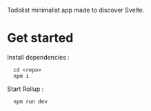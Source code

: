 Todolist minimalist app made to discover Svelte.

# Get started

Install dependencies :
```
  cd <repo>
  npm i
```

Start Rollup :
```
  npm run dev
```
